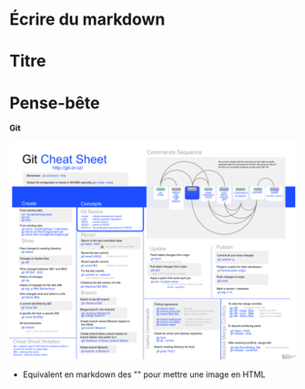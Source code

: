 # Écrire du markdown
# Titre
# Pense-bête

**Git**

![](img/git-cheat-sheet.png)

- Equivalent en markdown des "" pour mettre une image en HTML